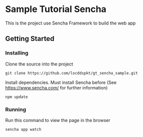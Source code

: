 # Sample Tutorial Sencha

This is the project use Sencha Framework to build the web app

## Getting Started

### Installing

Clone the source into the project

```
git clone https://github.com/locddspkt/gt_sencha_sample.git
```

Install dependencies. Must install Sencha before (See https://www.sencha.com/ for further information)

```
npm update
```


### Running
Run this command to view the page in the browser

```
sencha app watch
```